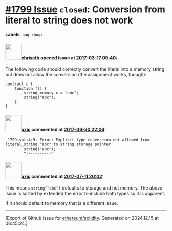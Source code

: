 # [\#1799 Issue](https://github.com/ethereum/solidity/issues/1799) `closed`: Conversion from literal to string does not work
**Labels**: `bug :bug:`


#### <img src="https://avatars.githubusercontent.com/u/9073706?v=4" width="50">[chriseth](https://github.com/chriseth) opened issue at [2017-03-17 09:40](https://github.com/ethereum/solidity/issues/1799):

The following code should correctly convert the literal into a memory string but does not allow the conversion (the assignment works, though):
```
contract c {
    function f() {
        string memory x = "abc";
        string("abc");
    }
}
```

#### <img src="https://avatars.githubusercontent.com/u/20340?v=4" width="50">[axic](https://github.com/axic) commented at [2017-06-30 22:06](https://github.com/ethereum/solidity/issues/1799#issuecomment-312383080):

```
_1799.sol:4:9: Error: Explicit type conversion not allowed from literal_string "abc" to string storage pointer
        string("abc");
        ^-----------^
```

#### <img src="https://avatars.githubusercontent.com/u/20340?v=4" width="50">[axic](https://github.com/axic) commented at [2017-07-11 20:02](https://github.com/ethereum/solidity/issues/1799#issuecomment-314555346):

This means `string("abc")` defaults to storage and not memory. The above issue is sorted by extended the error to include both types so it is apparent.

If it should default to memory that is a different issue.


-------------------------------------------------------------------------------



[Export of Github issue for [ethereum/solidity](https://github.com/ethereum/solidity). Generated on 2024.12.15 at 06:45:24.]
